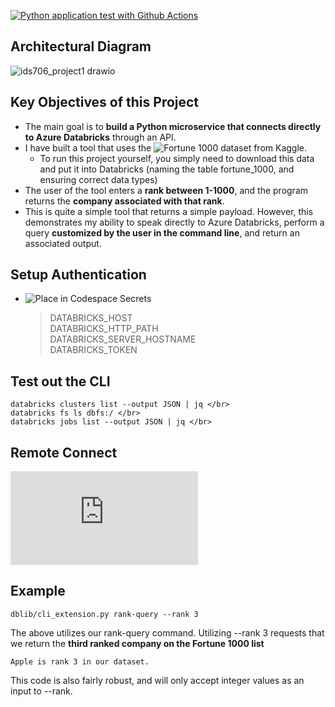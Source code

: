 [![Python application test with Github Actions](https://github.com/nogibjj/abzdel_project1/actions/workflows/pylint.yml/badge.svg)](https://github.com/nogibjj/abzdel_project1/actions/workflows/pylint.yml)

## Architectural Diagram
![ids706_project1 drawio](https://user-images.githubusercontent.com/55398496/190877160-cef690da-7588-4fea-9f46-5582ff5ab9a8.png)

## Key Objectives of this Project

- The main goal is to **build a Python microservice that connects directly to Azure Databricks** through an API.
- I have built a tool that uses the ![Fortune 1000 dataset from Kaggle](https://www.kaggle.com/datasets/surajjha101/fortune-top-1000-companies-by-revenue-2022).
  - To run this project yourself, you simply need to download this data and put it into Databricks (naming the table fortune_1000, and ensuring correct data types)
- The user of the tool enters a **rank between 1-1000**, and the program returns the **company associated with that rank**.
- This is quite a simple tool that returns a simple payload. However, this demonstrates my ability to speak directly to Azure Databricks, perform a query **customized by the user in the command line**, and return an associated output.

## Setup Authentication

- ![Place in Codespace Secrets](https://learn.microsoft.com/en-us/azure/databricks/dev-tools/python-api#unixlinuxandmacos)

    > DATABRICKS_HOST </br>
    > DATABRICKS_HTTP_PATH </br>
    > DATABRICKS_SERVER_HOSTNAME </br>
    > DATABRICKS_TOKEN </br>

## Test out the CLI

    databricks clusters list --output JSON | jq </br>
    databricks fs ls dbfs:/ </br>
    databricks jobs list --output JSON | jq </br>
    
## Remote Connect
  ![Help can be found here](https://docs.databricks.com/dev-tools/databricks-connect.html)
  
  
## Example

~~~
dblib/cli_extension.py rank-query --rank 3
~~~
The above utilizes our rank-query command. Utilizing --rank 3 requests that we return the **third ranked company on the Fortune 1000 list**

~~~
Apple is rank 3 in our dataset.
~~~

This code is also fairly robust, and will only accept integer values as an input to --rank.


 
